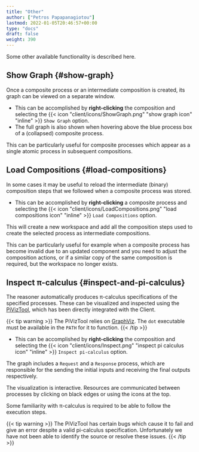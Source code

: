 ```yaml
---
title: "Other"
author: ["Petros Papapanagiotou"]
lastmod: 2022-01-05T20:46:57+00:00
type: "docs"
draft: false
weight: 390
---
```


Some other available functionality is described here.


## Show Graph {#show-graph}

Once a composite process or an intermediate composition is created, its graph can be viewed on a separate window.

-   This can be accomplished by **right-clicking** the composition and selecting the {{< icon "client/icons/ShowGraph.png" "show graph icon" "inline" >}} `Show Graph` option.
-   The full graph is also shown when hovering above the blue process box of a (collapsed) composite process.

This can be particularly useful for composite processes which appear as a single atomic process in subsequent compositions.


## Load Compositions {#load-compositions}

In some cases it may be useful to reload the intermediate (binary) composition steps that we followed when a composite process was stored.

-   This can be accomplished by **right-clicking** a composite process and selecting the {{< icon "client/icons/LoadCompositions.png" "load compositions icon" "inline" >}} `Load Compositions` option.

This will create a new workspace and add all the composition steps used to create the selected process as intermediate compositions.

This can be particularly useful for example when a composite process has become invalid due to an updated component and you need to adjust the composition actions, or if a similar copy of the same composition is required, but the workspace no longer exists.


## Inspect &pi;-calculus {#inspect-and-pi-calculus}

The reasoner automatically produces &pi;-calculus specifications of the specified processes. These can be visualized and inspected using the [PiVizTool](http://frapu.de/bpm/piviztool.html), which has been directly integrated with the Client.

{{< tip warning >}}
The PiVizTool relies on [GraphViz](https://graphviz.org/). The `dot` executable must be available in the `PATH` for it to function.
{{< /tip >}}

-   This can be accomplished by **right-clicking** the composition and selecting the {{< icon "client/icons/Inspect.png" "inspect pi calculus icon" "inline" >}} `Inspect pi-calculus` option.

The graph includes a `Request` and a `Response` process, which are responsible for the sending the initial inputs and receiving the final outputs respectively.

The visualization is interactive. Resources are communicated between processes by clicking on black edges or using the icons at the top.

Some familiarity with &pi;-calculus is required to be able to follow the execution steps.

{{< tip warning >}}
The PiVizTool has certain bugs which cause it to fail and give an error despite a valid pi-calculus specification. Unfortunately we have not been able to identify the source or resolve these issues.
{{< /tip >}}